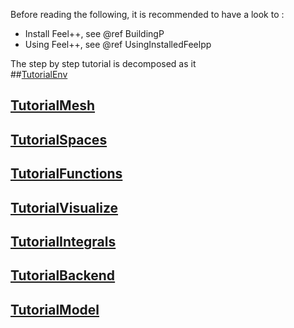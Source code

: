 Before reading the following, it is recommended to have a look to :

- Install Feel++, see @ref BuildingP
- Using Feel++, see @ref UsingInstalledFeelpp

The step by step tutorial is decomposed as it   
##[TutorialEnv](01-SettingUpEnvironment.md)
## [TutorialMesh](02-LoadingMesh.md)
## [TutorialSpaces](03-SpaceElements.md)
## [TutorialFunctions](03-UsingExpressions.md)
## [TutorialVisualize](05-VisualizingFunctions.md)
## [TutorialIntegrals](06-ComputingIntegrals.md)
## [TutorialBackend](-UsingBackend.md)
## [TutorialModel](08-Model.md)
